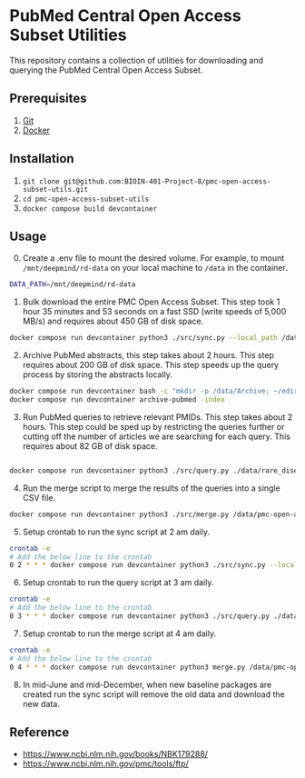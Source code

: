 # PubMed Central Open Access Subset Utilities

This repository contains a collection of utilities for downloading and querying
the PubMed Central Open Access Subset.

## Prerequisites
1. [Git](https://git-scm.com/downloads)
2. [Docker](https://docs.docker.com/get-docker/)


## Installation

1. `git clone git@github.com:BIOIN-401-Project-8/pmc-open-access-subset-utils.git`
2. `cd pmc-open-access-subset-utils`
3. `docker compose build devcontainer`

## Usage

0. Create a .env file to mount the desired volume. For example, to mount
   `/mnt/deepmind/rd-data` on your local machine to `/data` in the container.
```bash
DATA_PATH=/mnt/deepmind/rd-data
```

1. Bulk download the entire PMC Open Access Subset. This step took 1 hour 35
   minutes and 53 seconds on a fast SSD (write speeds of 5,000 MB/s) and
   requires about 450 GB of disk space.
```bash
docker compose run devcontainer python3 ./src/sync.py --local_path /data/ftp.ncbi.nlm.nih.gov/pub/pmc/oa_bulk
```

2. Archive PubMed abstracts, this step takes about 2 hours. This step requires
about 200 GB of disk space. This step speeds up the query process by storing
the abstracts locally.
```bash
docker compose run devcontainer bash -c "mkdir -p /data/Archive; ~/edirect/archive-pubmed"
docker compose run devcontainer archive-pubmed -index
```

3. Run PubMed queries to retrieve relevant PMIDs. This step takes about 2 hours.
This step could be sped up by restricting the queries further or cutting off the
number of articles we are searching for each query. This requires about 82 GB of
disk space.
```bash

docker compose run devcontainer python3 ./src/query.py ./data/rare_diseases.csv /data/pmc-open-access-subset/
```

4. Run the merge script to merge the results of the queries into a single CSV file.
```bash
docker compose run devcontainer python3 ./src/merge.py /data/pmc-open-access-subset/
```

5. Setup crontab to run the sync script at 2 am daily.
```bash
crontab -e
# Add the below line to the crontab
0 2 * * * docker compose run devcontainer python3 ./src/sync.py --local_path /data/ftp.ncbi.nlm.nih.gov/pub/pmc/oa_bulk
```

6. Setup crontab to run the query script at 3 am daily.
```bash
crontab -e
# Add the below line to the crontab
0 3 * * * docker compose run devcontainer python3 ./src/query.py ./data/rare_diseases.csv /data/pmc-open-access-subset/
```

7. Setup crontab to run the merge script at 4 am daily.
```bash
crontab -e
# Add the below line to the crontab
0 4 * * * docker compose run devcontainer python3 merge.py /data/pmc-open-access-subset/
```

8. In mid-June and mid-December, when new baseline packages are created run the
   sync script will remove the old data and download the new data.


## Reference

- https://www.ncbi.nlm.nih.gov/books/NBK179288/
- https://www.ncbi.nlm.nih.gov/pmc/tools/ftp/
